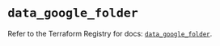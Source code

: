 # `data_google_folder`

Refer to the Terraform Registry for docs: [`data_google_folder`](https://registry.terraform.io/providers/hashicorp/google-beta/6.11.1/docs/data-sources/google_folder).
